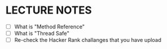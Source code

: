 # LECTURE NOTES
- [ ] What is "Method Reference"
- [ ] What is "Thread Safe"
- [ ] Re-check the Hacker Rank challanges that you have upload
